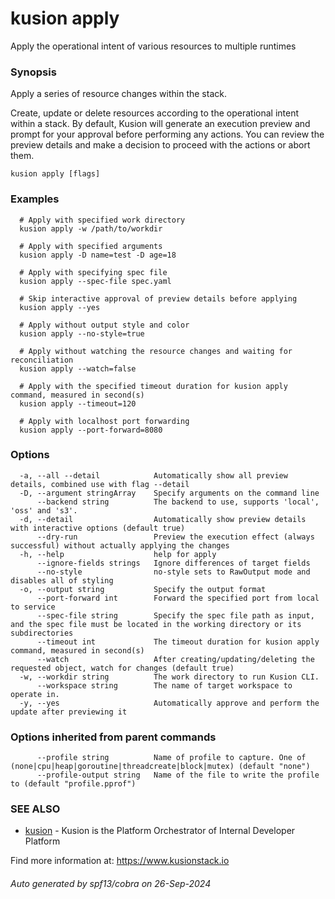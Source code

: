 # kusion apply

Apply the operational intent of various resources to multiple runtimes

### Synopsis

Apply a series of resource changes within the stack.

 Create, update or delete resources according to the operational intent within a stack. By default, Kusion will generate an execution preview and prompt for your approval before performing any actions. You can review the preview details and make a decision to proceed with the actions or abort them.

```
kusion apply [flags]
```

### Examples

```
  # Apply with specified work directory
  kusion apply -w /path/to/workdir
  
  # Apply with specified arguments
  kusion apply -D name=test -D age=18
  
  # Apply with specifying spec file
  kusion apply --spec-file spec.yaml
  
  # Skip interactive approval of preview details before applying
  kusion apply --yes
  
  # Apply without output style and color
  kusion apply --no-style=true
  
  # Apply without watching the resource changes and waiting for reconciliation
  kusion apply --watch=false
  
  # Apply with the specified timeout duration for kusion apply command, measured in second(s)
  kusion apply --timeout=120
  
  # Apply with localhost port forwarding
  kusion apply --port-forward=8080
```

### Options

```
  -a, --all --detail            Automatically show all preview details, combined use with flag --detail
  -D, --argument stringArray    Specify arguments on the command line
      --backend string          The backend to use, supports 'local', 'oss' and 's3'.
  -d, --detail                  Automatically show preview details with interactive options (default true)
      --dry-run                 Preview the execution effect (always successful) without actually applying the changes
  -h, --help                    help for apply
      --ignore-fields strings   Ignore differences of target fields
      --no-style                no-style sets to RawOutput mode and disables all of styling
  -o, --output string           Specify the output format
      --port-forward int        Forward the specified port from local to service
      --spec-file string        Specify the spec file path as input, and the spec file must be located in the working directory or its subdirectories
      --timeout int             The timeout duration for kusion apply command, measured in second(s)
      --watch                   After creating/updating/deleting the requested object, watch for changes (default true)
  -w, --workdir string          The work directory to run Kusion CLI.
      --workspace string        The name of target workspace to operate in.
  -y, --yes                     Automatically approve and perform the update after previewing it
```

### Options inherited from parent commands

```
      --profile string          Name of profile to capture. One of (none|cpu|heap|goroutine|threadcreate|block|mutex) (default "none")
      --profile-output string   Name of the file to write the profile to (default "profile.pprof")
```

### SEE ALSO

* [kusion](index.md)	 - Kusion is the Platform Orchestrator of Internal Developer Platform
		
Find more information at: https://www.kusionstack.io

###### Auto generated by spf13/cobra on 26-Sep-2024
